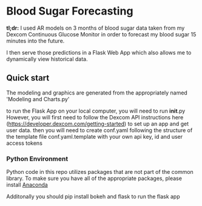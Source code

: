 # Blood Sugar Forecasting 

**tl;dr:** I used AR models on 3 months of blood sugar data taken from my Dexcom Continuous Glucose Monitor in order to forecast my blood sugar 15 minutes into the future.

I then serve those predictions in a Flask Web App which also allows me to dynamically view historical data.   

## Quick start

The modeling and graphics are generated from the appropriately named 'Modeling and Charts.py'

to run the Flask App on your local computer, you will need to run __init__.py
However, you will first need to follow the Dexcom API instructions here (https://developer.dexcom.com/getting-started) to set up an app and get user data.  then you will need to create conf.yaml following the structure of the template file conf.yaml.template with your own api key, id
and user access tokens


### Python Environment
Python code in this repo utilizes packages that are not part of the common library. To make sure you have all of the 
appropriate packages, please install [Anaconda](https://www.continuum.io/downloads)

Additonally you should pip install bokeh and flask to run the flask app